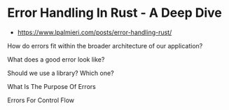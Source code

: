 # Error Handling In Rust - A Deep Dive
- https://www.lpalmieri.com/posts/error-handling-rust/

How do errors fit within the broader architecture of our application? 

What does a good error look like? 

Should we use a library? Which one?


What Is The Purpose Of Errors


Errors For Control Flow

